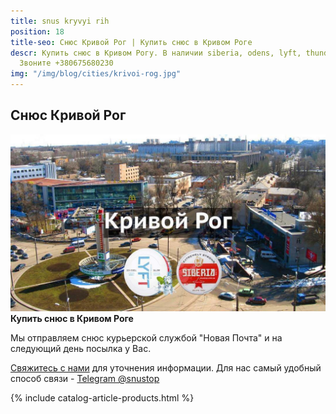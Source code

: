```yaml
---
title: snus kryvyi rih
position: 18
title-seo: Снюс Кривой Рог | Купить снюс в Кривом Роге
descr: Купить снюс в Кривом Рогу. В наличии siberia, odens, lyft, thunder, general и другие.
  Звоните +380675680230
img: "/img/blog/cities/krivoi-rog.jpg"
---
```


<section class="mb-4">
	<h1>Снюс Кривой Рог</h1>
	<div class="row">
		<div class="col-md-7">
			<img class="img-fluid" src="/img/blog/cities/krivoi-rog.jpg" alt="снюс Кривой Рог">
		</div>
		<div class="col-md-5">
			<strong>Купить снюс в Кривом Роге</strong>
			<p>Мы отправляем снюс курьерской службой "Новая Почта" и на следующий день посылка у Вас.</p>
			<p><a href="#contactModal" data-toggle="modal" data-target="#contactModal">Свяжитесь с нами</a> для уточнения информации. Для нас самый удобный способ связи - <a href="//t.me/snustop" target="_blank" title="Telegram"><i class="icon-telegram"></i>Telegram @snustop</a></p>
		</div>
	</div>
</section>

{% include catalog-article-products.html %}
